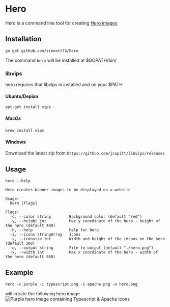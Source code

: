 # Hero

Hero is a command line tool for creating [Hero images](https://en.wikipedia.org/wiki/Hero_image)

## Installation

`go get github.com/sinnott74/hero`

The command `hero` will be installed at $GOPATH/bin/

### libvips

hero requires that libvips is installed and on your $PATH

#### Ubuntu/Depian

`apt-get install vips`

##### MacOs

`brew install vips`

#### Windows

Download the latest zip from `https://github.com/jcupitt/libvips/releases`

## Usage

`hero --help`

```
Hero creates banner images to be displayed on a website

Usage:
  hero [flags]

Flags:
  -c, --color string        Background color (default "red")
  -y, --height int          Max y coordinate of the hero - height of the hero (default 480)
  -h, --help                help for hero
  -i, --icons stringArray   Icons
  -s, --iconsize int        Width and height of the incons on the hero (default 300)
  -o, --output string       File to output (default "./hero.png")
  -x, --width int           Max x coordinate of the hero - width of the hero (default 960)
```

## Example

`hero -c purple -i typescript.png -i apache.png -o hero.png`

will create the following hero image
![Purple hero image containing Typescript & Apache icons](https://i.imgur.com/elUw241.png "Purple hero image containing Typescript & Apache icons")
